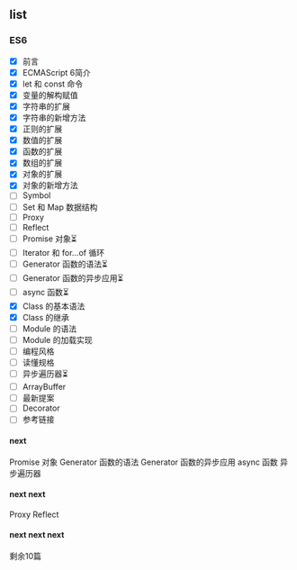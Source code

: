## list

### ES6
- [x] 前言
- [x] ECMAScript 6简介
- [x] let 和 const 命令
- [x] 变量的解构赋值
- [x] 字符串的扩展
- [x] 字符串的新增方法
- [x] 正则的扩展
- [x] 数值的扩展
- [x] 函数的扩展
- [x] 数组的扩展
- [x] 对象的扩展
- [x] 对象的新增方法
- [ ] Symbol
- [ ] Set 和 Map 数据结构
- [ ] Proxy
- [ ] Reflect
- [ ] Promise 对象⏳
- [ ] Iterator 和 for...of 循环
- [ ] Generator 函数的语法⏳
- [ ] Generator 函数的异步应用⏳
- [ ] async 函数⏳
- [x] Class 的基本语法
- [x] Class 的继承
- [ ] Module 的语法
- [ ] Module 的加载实现
- [ ] 编程风格
- [ ] 读懂规格
- [ ] 异步遍历器⏳
- [ ] ArrayBuffer
- [ ] 最新提案
- [ ] Decorator
- [ ] 参考链接

#### next
Promise 对象
Generator 函数的语法
Generator 函数的异步应用
async 函数
异步遍历器

#### next next
Proxy
Reflect

#### next next next
剩余10篇